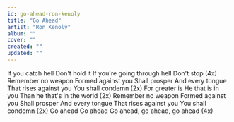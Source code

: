 ```yaml
---
id: go-ahead-ron-kenoly
title: "Go Ahead"
artist: "Ron Kenoly"
album: ""
cover: ""
created: ""
updated: ""
---
```


If you catch hell
Don't hold it
If you're going through hell
Don't stop (4x)
Remember no weapon
Formed against you
Shall prosper
And every tongue
That rises against you
You shall condemn (2x)
For greater is He that is in you
Than he that's in the world (2x)
Remember no weapon
Formed against you
Shall prosper
And every tongue
That rises against you
You shall condemn (2x)
Go ahead
Go ahead
Go ahead, go ahead, go ahead (4x)